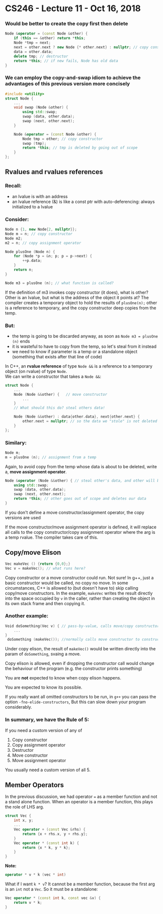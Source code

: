 # CS246 - Lecture 11 - Oct 16, 2018

### Would be better to create the copy first then delete

```C++
Node &operator = (const Node &other) {
    if (this == &other) return *this;
    Node *tmp = next;
    next = other.next ? new Node {* other.next} : nullptr; // copy constructor
    data = other.data;
    delete tmp; // destructor
    return *this; // if new fails, Node has old data
}
```
### We can employ the copy-and-swap idiom to achieve the advantages of this previous version more concisely

```C++
#include <utility>
struct Node {
    ...
    void swap (Node &other) {
        using std::swap;
        swap (data, other.data);
        swap (next, other.next);
    }

    Node &operator = (const Node &other) {
        Node tmp = other; // copy constructor
        swap (tmp);
        return *this; // tmp is deleted by going out of scope
    }
};
```
## Rvalues and rvalues references

### Recall:
- an lvalue is with an address
- an lvalue reference (&) is like a const ptr with auto-deferencing: always initialized to a lvalue 

### Consider:
```C++
Node n {1, new Node{2, nullptr}};
Node m = n; // copy constructor
Node m2;
m2 = n; // copy assignment operator

Node plusOne (Node n) {
    for (Node *p = &n; p; p = p->next) {
        ++p.data;
    }
    return n;
}

Node m3 = plusOne (n); // what function is called?
```

If the definition of m3 invokes copy constructor (it does), what is other? Other is an lvalue, but what is the address of the object it points at?
The compiler creates a temporary object to hold the results of `plusOne(n);` other is a reference to temporary, and the copy constructor deep copies from the temp.

### But:
- the temp is going to be discarded anyway, as soon as `Node m3 = plusOne (n)` ends
- it is wasteful to have to copy from the temp, so let's steal from it instead
- we need to know if parameter is a temp or a standalone object (something that exists after that line of code)

In C++, an **rvalue reference** of type `Node &&` is a reference to a temporary object (on rvalue) of type `Node`. \
We can write a constructor that takes a `Node &&`:
```C++
struct Node {
    ...
    Node (Node &&other) {   // move constructor
        ...
    }
    // What should this do? steal others data!

    Node (Node &&other) : data{other.data}, next{other.next} {
        other.next = nullptr; // so the data we "stole" is not deleted when other is deleted
    } 
};
```

### Similary:
```C++
Node m;
m = plusOne (n); // assignment from a temp
```
Again, to avoid copy from the temp whose data is about to be deleted, write a, **move assignment operator**.

```C++
Node &operator (Node &&other) { // steal other's data, and other will be destroyed
    using std::swap;
    swap (data, other.data);
    swap (next, other.next);
    return *this; // other goes out of scope and deletes our data
}
```
If you don't define a move constructor/assignment operator, the copy versions are used

If the move constructor/move assignment operator is defined, it will replace all calls to the copy constructor/copy assignment operator where the arg is a temp rvalue. The compiler takes care of this.

## Copy/move Elison
```C++
Vec makeVec () {return {0,0};}
Vec v = makeVec(); // what runs here?
```

Copy constructor or a move constructor could run. Not sure! In g++, just a basic constructor would be called, no copy no move.
In some circumstances, C++ is allowed to (but doesn't have to) skip calling copy/move constructors. In the example, `makeVec` writes the result directly into the space occupied by `v` in the caller, rather than creating the object in its own stack frame and then copying it.

### Another example:
```C++
Void doSomething(Vec v) { // pass-by-value, calls move/copy constructor
    ...
}
 doSomething (makeVec()); //normally calls move constructor to construct v in doSomething
 ```

 Under copy elison, the result of `makeVec()` would be written directly into the param of `doSomething`, svaing a move.

 Copy elison is allowed, even if dropping the constructor call would change the behaviour of the program (e.g. the constructor prints something)

 You are **not** expected to know when copy elison happens.

 You are expected to know its possible.

 If you really want all omitted constructors to be run, in `g++` you can pass the option `-fno-elide-constructors`, But this can slow down your program considerably.

### In summary, we have the Rule of 5:
If you need a custom version of any of
1. Copy constructor
2. Copy assignment operator
3. Destructor
4. Move constructor
5. Move assignment operator

You usually need a custom version of all 5.

## Member Operators
In the previous discussion, we had operator `=` as a member function and not a stand alone function. When an operator is a member function, this plays the role of LHS arg.

```C++
struct Vec {
    int x, y;
    ...
    Vec operator + (const Vec &rhs) {
        return {x + rhs.x, y + rhs.y};
    }
    Vec operator * (const int k) {
        return {x * k, y * k};
    }
}
```

**Note:** 
```C++
operator * v * k (vec * int)
```
What if I want `k * v`?
It cannot be a member function, because the first arg is an `int` not a `Vec`. So it must be a standalone:
```C++
Vec operator * (const int k, const vec &v) {
    return v * k;
}